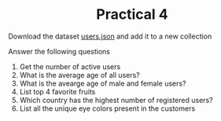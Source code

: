 <h1 align = "center">Practical 4</h1>

Download the dataset [users.json](https://github.com/smaranjitghose/ParulUniversityMEAN/blob/main/practice_problems/datasets/users.json) and add it to a new collection

Answer the following questions

1) Get the number of active users
2) What is the average age of all users?
3) What is the avearge age of male and female users?
4) List top 4 favorite fruits
5) Which country has the highest number of registered users?
6) List all the unique eye colors present in the customers
